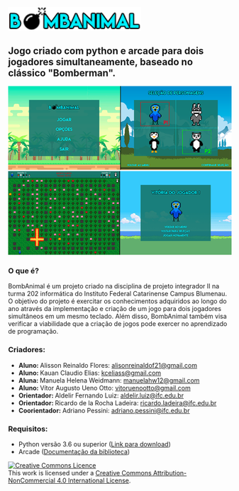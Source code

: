 <img src="img/textos/logo.png" width="300px">
<h2>Jogo criado com python e arcade para dois jogadores simultaneamente, baseado no clássico "Bomberman".</h2>
<img src="img/prints/readme1.png">
<img src="img/prints/readme2.png">

<h3>O que é?</h3>

<p>BombAnimal é um projeto criado na disciplina de projeto integrador II na turma 202 informática do Instituto Federal Catarinense
Campus Blumenau. O objetivo do projeto é exercitar os conhecimentos adquiridos ao longo do ano através da implementação e criação
de um jogo para dois jogadores simultâneos em um mesmo teclado. Além disso, BombAnimal também visa verificar a viabilidade que a 
criação de jogos pode exercer no aprendizado de programação.</p>


<h3>Criadores:</h3> 

<ul>
  <li><b>Aluno: </b>Alisson Reinaldo Flores: <a href="mailto:alisonreinaldof21@gmail.com">alisonreinaldof21@gmail.com</a></li>
  <li><b>Aluno: </b>Kauan Claudio Elias: <a href="mailto:kceliass@gmail.com">kceliass@gmail.com</a></li>
  <li><b>Aluna: </b>Manuela Helena Weidmann: <a  href="mailto:manuelahw12@gmail.com">manuelahw12@gmail.com</a></li>
  <li><b>Aluno: </b>Vítor Augusto Ueno Otto: <a href="mailto:vitoruenootto@gmail.com">vitoruenootto@gmail.com</a></li>
  <li><b>Orientador: </b>Aldelir Fernando Luiz: <a href="mailto:aldelir.luiz@ifc.edu.br">aldelir.luiz@ifc.edu.br</a></li>
  <li><b>Orientador: </b>Ricardo de la Rocha Ladeira: <a href="mailto:ricardo.ladeira@ifc.edu.br">ricardo.ladeira@ifc.edu.br</a></li>
  <li><b>Coorientador: </b>Adriano Pessini: <a href="mailto:adriano.pessini@ifc.edu.br">adriano.pessini@ifc.edu.br</a></li>
</ul>

<h3>Requisitos:</h3>

<ul>
  <li>Python versão 3.6 ou superior (<a href="https://www.python.org/downloads/">Link para download</a>)</li>
  <li>Arcade (<a href="http://arcade.academy/">Documentação da biblioteca</a>)</li>
</ul>

<a rel="license" href="http://creativecommons.org/licenses/by-nc/4.0/"><img alt="Creative Commons Licence" style="border-width:0" src="https://i.creativecommons.org/l/by-nc/4.0/88x31.png" /></a><br />This work is licensed under a <a rel="license" href="http://creativecommons.org/licenses/by-nc/4.0/">Creative Commons Attribution-NonCommercial 4.0 International License</a>.
